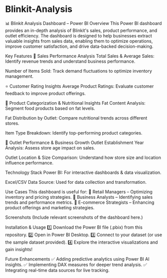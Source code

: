 # Blinkit-Analysis
📊 Blinkit Analysis Dashboard – Power BI
Overview
This Power BI dashboard provides an in-depth analysis of Blinkit's sales, product performance, and outlet efficiency. The dashboard is designed to help businesses extract valuable insights from sales data, enabling them to optimize operations, improve customer satisfaction, and drive data-backed decision-making.

Key Features
🛒 Sales Performance Analysis
Total Sales & Average Sales: Identify revenue trends and understand business performance.

Number of Items Sold: Track demand fluctuations to optimize inventory management.

⭐ Customer Rating Insights
Average Product Ratings: Evaluate customer feedback to improve product offerings.

🥑 Product Categorization & Nutritional Insights
Fat Content Analysis: Segment food products based on fat levels.

Fat Distribution by Outlet: Compare nutritional trends across different stores.

Item Type Breakdown: Identify top-performing product categories.

🏢 Outlet Performance & Business Growth
Outlet Establishment Year Analysis: Assess store age impact on sales.

Outlet Location & Size Comparison: Understand how store size and location influence performance.

Technology Stack
Power BI: For interactive dashboards & data visualization.

Excel/CSV Data Source: Used for data collection and transformation.

Use Cases
This dashboard is useful for:
🔹 Retail Managers – Optimizing inventory and pricing strategies.
🔹 Business Analysts – Identifying sales trends and performance metrics.
🔹 E-commerce Strategists – Enhancing product offerings and marketing strategies.

Screenshots
(Include relevant screenshots of the dashboard here.)

Installation & Usage
1️⃣ Download the Power BI file (.pbix) from this repository.
2️⃣ Open in Power BI Desktop.
3️⃣ Connect to your dataset (or use the sample dataset provided).
4️⃣ Explore the interactive visualizations and gain insights!

Future Enhancements
✅ Adding predictive analytics using Power BI AI insights.
✅ Implementing DAX measures for deeper trend analysis.
✅ Integrating real-time data sources for live tracking.
